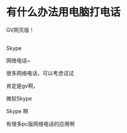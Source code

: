 # 有什么办法用电脑打电话


GV网页版！<br />
<br />
<img src="static/image/smiley/default/lol.gif" smilieid="12" border="0" alt="" /><img src="static/image/smiley/default/lol.gif" smilieid="12" border="0" alt="" /><img src="static/image/smiley/default/lol.gif" smilieid="12" border="0" alt="" />

Skype

网络电话~

很多网络电话，可以考虑试试

肯定是gv啊，

微软Skype

Skype 啊<img id="aimg_CdL6i" onclick="zoom(this, this.src, 0, 0, 0)" class="zoom" src="https://cdn.jsdelivr.net/gh/hishis/forum-master/public/images/patch.gif" onmouseover="img_onmouseoverfunc(this)" onload="thumbImg(this)" border="0" alt="" />

有很多pc版网络电话的应用啊
